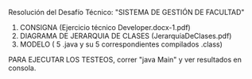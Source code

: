 Resolución del Desafío Técnico: "SISTEMA DE GESTIÓN DE FACULTAD"

1. CONSIGNA (Ejercicio técnico Developer.docx-1.pdf)
2. DIAGRAMA DE JERARQUIA DE CLASES (JerarquíaDeClases.pdf)
3. MODELO ( 5 .java y su 5 correspondientes compilados .class)

PARA EJECUTAR LOS TESTEOS, correr "java Main" y ver resultados en consola.
